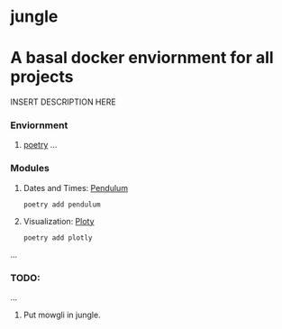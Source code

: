 # jungle
# A basal docker enviornment for all projects

INSERT DESCRIPTION HERE

### Enviornment
1. [poetry](https://python-poetry.org/docs/)
...

### Modules
1. Dates and Times: [Pendulum](https://pendulum.eustace.io/docs/)

	`poetry add pendulum`

2. Visualization: [Ploty](https://plotly.com/python/)
	
	`poetry add plotly`

...

### TODO:
...

1. Put mowgli in jungle.